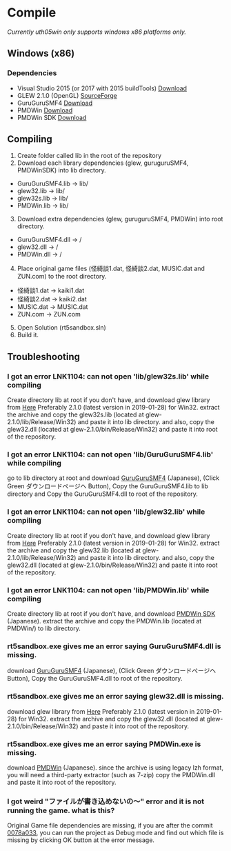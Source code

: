 # Compile
*Currently uth05win only supports windows x86 platforms only.* 
  
## Windows (x86)
### Dependencies
* Visual Studio 2015 (or 2017 with 2015 buildTools) [Download](https://visualstudio.com)
* GLEW 2.1.0 (OpenGL) [SourceForge](http://glew.sourceforge.net)
* GuruGuruSMF4 [Download](https://www.vector.co.jp/soft/dl/win95/prog/se302066.html)
* PMDWin [Download](http://c60.la.coocan.jp/)
* PMDWin SDK [Download](http://c60.la.coocan.jp/)

## Compiling
1. Create folder called lib in the root of the repository
2. Download each library dependencies (glew, guruguruSMF4, PMDWinSDK) into lib directory.
  * GuruGuruSMF4.lib -> lib/
  * glew32.lib -> lib/
  * glew32s.lib -> lib/
  * PMDWin.lib -> lib/
3. Download extra dependencies (glew, guruguruSMF4, PMDWin) into root directory.
  * GuruGuruSMF4.dll -> /
  * glew32.dll -> /
  * PMDWin.dll -> /
4. Place original game files (怪綺談1.dat, 怪綺談2.dat, MUSIC.dat and ZUN.com) to the root directory.
  * 怪綺談1.dat -> kaiki1.dat
  * 怪綺談2.dat -> kaiki2.dat
  * MUSIC.dat -> MUSIC.dat
  * ZUN.com -> ZUN.com
5. Open Solution (rt5sandbox.sln)
6. Build it.

## Troubleshooting

### I got an error LNK1104: can not open 'lib/glew32s.lib' while compiling
Create directory lib at root if you don't have, and download glew library from [Here](http://glew.sourceforge.net/) Preferably 2.1.0 (latest version in 2019-01-28) for Win32. extract the archive and copy the glew32s.lib (located at glew-2.1.0/lib/Release/Win32) and paste it into lib directory. and also, copy the glew32.dll (located at glew-2.1.0/bin/Release/Win32) and paste it into root of the repository.

### I got an error LNK1104: can not open 'lib/GuruGuruSMF4.lib' while compiling
go to lib directory at root and download [GuruGuruSMF4]( https://www.vector.co.jp/soft/dl/win95/prog/se302066.html) (Japanese), (Click Green ダウンロードページヘ Button), Copy the GuruGuruSMF4.lib to lib directory and Copy the GuruGuruSMF4.dll to root of the repository.

### I got an error LNK1104: can not open 'lib/glew32.lib' while compiling
Create directory lib at root if you don't have, and download glew library from [Here](http://glew.sourceforge.net/) Preferably 2.1.0 (latest version in 2019-01-28) for Win32. extract the archive and copy the glew32.lib (located at glew-2.1.0/lib/Release/Win32) and paste it into lib directory. and also, copy the glew32.dll (located at glew-2.1.0/bin/Release/Win32) and paste it into root of the repository.

### I got an error LNK1104: can not open 'lib/PMDWin.lib' while compiling
Create directory lib at root if you don't have, and download [PMDWin SDK](http://c60.la.coocan.jp/) (Japanese). extract the archive and copy the PMDWin.lib (located at PMDWin/) to lib directory.

### rt5sandbox.exe gives me an error saying GuruGuruSMF4.dll is missing.
download [GuruGuruSMF4]( https://www.vector.co.jp/soft/dl/win95/prog/se302066.html) (Japanese), (Click Green ダウンロードページヘ Button), Copy the GuruGuruSMF4.dll to root of the repository.

### rt5sandbox.exe gives me an error saying glew32.dll is missing.
download glew library from [Here](http://glew.sourceforge.net/) Preferably 2.1.0 (latest version in 2019-01-28) for Win32. extract the archive and copy the glew32.dll (located at glew-2.1.0/bin/Release/Win32) and paste it into root of the repository.

### rt5sandbox.exe gives me an error saying PMDWin.exe is missing.
download [PMDWin](http://c60.la.coocan.jp/) (Japanese). since the archive is using legacy lzh format, you will need a third-party extractor (such as 7-zip) copy the PMDWin.dll and paste it into root of the repository.

### I got weird "ファイルが書き込めないの～" error and it is not running the game. what is this?
Original Game file dependencies are missing, if you are after the commit [0078a033](https://github.com/Wintiger0222/uth05win/commit/0078a033d9df42b4b67dc9720766e9263e6170ac), you can run the project as Debug mode and find out which file is missing by clicking OK button at the error message.
